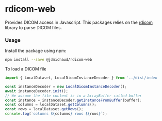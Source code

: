 # rdicom-web

Provides DICOM access in Javascript. This packages relies on the [rdicom](https://github.com/jdmichaud/rdicom)
library to parse DICOM files.

### Usage

Install the package using npm:
```bash
npm install --save @jdmichaud/rdicom-web
```

To load a DICOM file
```typescript
import { LocalDataset, LocalDicomInstanceDecoder } from '../dist/index';

const instanceDecoder = new LocalDicomInstanceDecoder();
await instanceDecoder.init();
// We assume the file content is in a ArrayBuffer called buffer
const instance = instanceDecoder.getInstanceFromBuffer(buffer);
const columns = localDataset.getColumns();
const rows = localDataset.getRows();
console.log(`columns ${columns} rows ${rows}`);
```
